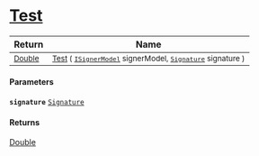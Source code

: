 # [Test](./OptimalDtwClassifier-Test.md)



| Return | Name | 
| --- | --- | 
| <sub>[Double](https://docs.microsoft.com/en-us/dotnet/api/System.Double)</sub> | <sub>[Test](./OptimalDtwClassifier-Test.md) ( [`ISignerModel`](./../../../Pipeline/ISignerModel.md) signerModel, [`Signature`](./../../../Signature.md) signature )</sub> | 


#### Parameters
**`signature`**  [`Signature`](./../../../Signature.md)<br>
#### Returns
[Double](https://docs.microsoft.com/en-us/dotnet/api/System.Double)<br>
